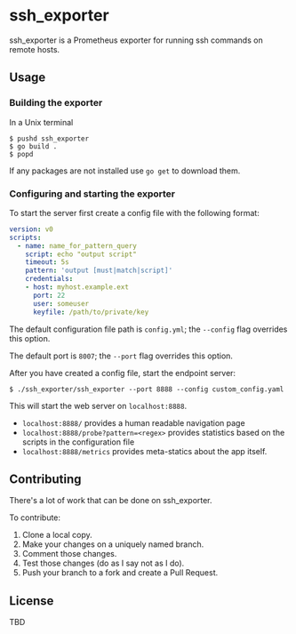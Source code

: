 # ssh_exporter

ssh_exporter is a Prometheus exporter for running ssh commands on remote hosts.

## Usage

### Building the exporter

In a Unix terminal

```
$ pushd ssh_exporter
$ go build .
$ popd
```

If any packages are not installed use `go get` to download them.

### Configuring and starting the exporter

To start the server first create a config file with the following format:

```yaml
version: v0
scripts:
  - name: name_for_pattern_query
    script: echo "output script"
    timeout: 5s
    pattern: 'output [must|match|script]'
    credentials:
    - host: myhost.example.ext
      port: 22
      user: someuser
      keyfile: /path/to/private/key
```

The default configuration file path is `config.yml`; the `--config` flag overrides this option.

The default port is `8007`; the `--port` flag overrides this option.

After you have created a config file, start the endpoint server:

```
$ ./ssh_exporter/ssh_exporter --port 8888 --config custom_config.yaml
```

This will start the web server on `localhost:8888`.
- `localhost:8888/` provides a human readable navigation page
- `localhost:8888/probe?pattern=<regex>` provides statistics based on the scripts in the configuration file
- `localhost:8888/metrics` provides meta-statics about the app itself.

## Contributing

There's a lot of work that can be done on ssh_exporter.

To contribute:

1. Clone a local copy.
2. Make your changes on a uniquely named branch.
3. Comment those changes.
4. Test those changes (do as I say not as I do).
5. Push your branch to a fork and create a Pull Request.

## License

TBD
